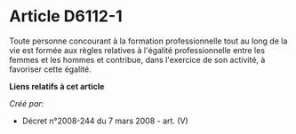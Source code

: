 # Article D6112-1

Toute personne concourant à la formation professionnelle tout au long de la vie est formée aux règles relatives à l'égalité
professionnelle entre les femmes et les hommes et contribue, dans l'exercice de son activité, à favoriser cette égalité.

**Liens relatifs à cet article**

_Créé par_:

  - Décret n°2008-244 du 7 mars 2008 - art. (V)
